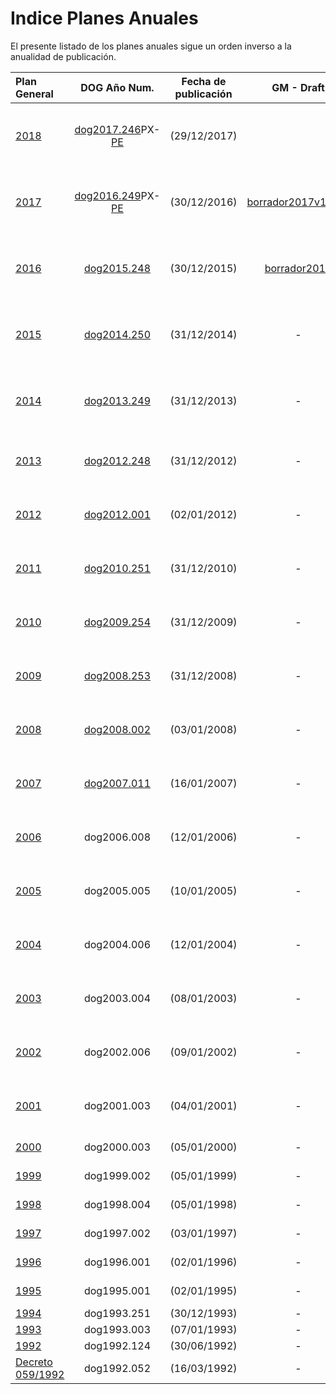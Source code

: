 
Indice Planes Anuales
=====

El presente listado de los planes anuales sigue un orden inverso a la anualidad de publicación.

| Plan General | DOG Año Num. | Fecha de publicación | GM - Draft | Wikia-Draft |BD Muestreos|
| :----------- | :----------: | :------------------: | :--------: | :---------: | :--------- |
| [2018][]| [dog2017.246](https://goo.gl/K7QC8H)PX-[PE](https://goo.gl/a1skz7) | (29/12/2017) | | - |pexma pespec plantidad KPOL BMSig|
| [2017][] | [dog2016.249](https://goo.gl/m8W7gR)PX-[PE](https://goo.gl/MNm08K) | (30/12/2016) |[borrador2017v1.30U](draft-pexma2017.md)| - |pexma pespec plantidad KPOL BMSig|
| [2016][] | [dog2015.248](http://goo.gl/2djtGX) | (30/12/2015) | [borrador2016](draft-plangeneral2016.md) | - |pexma pespec plantidad KPOL BMSig|
| [2015][] | [dog2014.250](http://goo.gl/V79N6H) | (31/12/2014) | - | - |pexma pespec plantidad KPOL BMSig|
| [2014][] | [dog2013.249](http://goo.gl/SML2Rg) | (31/12/2013) | - | - |pexma pespec plantidad KPOL BMSig|
| [2013][] | [dog2012.248](http://goo.gl/ipYXr) | (31/12/2012) | - | - |pexma pespec plantidad KPOL|
| [2012][] | [dog2012.001](http://goo.gl/JAChJ) | (02/01/2012) | - | - |pexma pespec plantidad KPOL|
| [2011][] | [dog2010.251][] | (31/12/2010) | - | - |pexma pespec plantidad KPOL|
| [2010][] | [dog2009.254](http://goo.gl/soJecp) | (31/12/2009) | - | - |pexma pespec plantidad KPOL|
| [2009][] | [dog2008.253](http://goo.gl/0xjEx9) | (31/12/2008) | - | - |pexma pespec plantidad KPOL|
| [2008][] | [dog2008.002](http://goo.gl/0K8Zf3) | (03/01/2008) | - | - |pexma pespec plantidad KPOL|
| [2007][] | [dog2007.011](http://goo.gl/ygwiQv) | (16/01/2007) | - | [DWk 2007](Draft-pexma2007-GL.md) |pexma pespec plantidad KPOL bm-|
| [2006][] | dog2006.008 | (12/01/2006) | - | [DWk 2006](Draft-pexma2006-GL.md) |pexma pespec plantidad KPOL bm-|
| [2005][] | dog2005.005 | (10/01/2005) | - | [DWk 2005](Draft-pexma2005-GL.md) |pexma pespec plantidad kp- bm-|
| [2004][] | dog2004.006 | (12/01/2004) | - | [DWk 2004](Draft-pexma2004-GL.md) |pexma pespec plantidad kp- bm-|
| [2003][] | dog2003.004 | (08/01/2003) | - | [DWk 2003](Draft-pexma2003-GL.md) |pexma pespec plantidad kp- bm-|
| [2002][] | dog2002.006 | (09/01/2002) | - | [DWk 2002](Draft-pexma2002-GL.md) |pexma pespec plantidad kp- bm-|
| [2001][] | dog2001.003 | (04/01/2001) | - | [DWk 2001](Draft-pexma2001-GL.md) |pexma pespec plantidad kp- bm-|
| [2000][] | dog2000.003 | (05/01/2000) | - | [DWk 2000](Draft-pexma2000-GL.md) | - kp- bm-|
| [1999][] | dog1999.002 | (05/01/1999) | - | [DWk 1999](Draft-pexma1999-GL.md) | - kp- bm-|
| [1998][] | dog1998.004 | (05/01/1998) | - | [DWk 1998](Draft-pexma1998-GL.md) | - kp- bm-|
| [1997][] | dog1997.002 | (03/01/1997) | - | [DWk 1997](Draft-pexma1997-GL.md) | - kp- bm-|
| [1996][] | dog1996.001 | (02/01/1996) | - | [DWk 1996](Draft-pexma1996-GL.md) | - kp- bm-|
| [1995][] | dog1995.001 | (02/01/1995) | - | [DWk 1995](Draft-pexma1995-GL.md) | - kp- bm-|
| [1994][] | dog1993.251 | (30/12/1993) | - | - | - kp- bm-|
| [1993][] | dog1993.003 | (07/01/1993) | - | - | - kp- bm-|
| [1992][] | dog1992.124 | (30/06/1992) | - | - | - kp- bm-|
| [Decreto 059/1992][] | dog1992.052 | (16/03/1992) | - | - | - |




 [2018]: http://www.galiciamarineira.info/content/planes-general-y-espec%C3%ADficos-2018
 [2017]: http://www.galiciamarineira.info/content/planes-general-y-espec%C3%ADficos-2017
 [2016]: http://www.galiciamarineira.info/content/plan-general-de-explotaci%C3%B3n-marisquera-2016
 [2015]: http://www.galiciamarineira.info/content/plan-general-de-explotaci%C3%B3n-marisquera-2015
 [2014]: http://www.galiciamarineira.info/content/plan-xeral-de-explotaci%C3%B3n-marisqueira-2014
 [2013]: http://www.galiciamarineira.info/content/plan-general-de-explotaci%C3%B3n-marisquera-2013
 [2012]: http://www.galiciamarineira.info/content/plan-general-de-explotaci%C3%B3n-marisquera-2012
 [2011]: http://www.galiciamarineira.info/content/plan-general-de-explotaci%C3%B3n-marisquera-2011
 [2010]: http://www.xunta.es/dog/Publicados/2009/20091231/Anuncio3BF4A_es.html
 [2009]: http://www.xunta.es/dog/Publicados/2008/20081231/Anuncio500E6_es.html
 [2008]: http://www.xunta.es/dog/Publicados/2008/20080103/AnuncioD4E_es.html
 [2007]: http://www.xunta.es/dog/Publicados/2007/20070116/Anuncio1B62_es.html
 [2006]: http://www.xunta.es/dog/Publicados/2006/20060112/Anuncio1A62_es.html
 [2005]: http://www.xunta.es/dog/Publicados/2005/20050110/Anuncio105E_es.html
 [2004]: http://www.xunta.es/dog/Publicados/2004/20040112/AnuncioECA_es.html
 [2003]: http://www.xunta.es/dog/Publicados/2003/20030108/AnuncioC62_es.html
 [2002]: http://www.xunta.es/dog/Publicados/2002/20020109/AnuncioD22_es.html
 [2001]: http://www.xunta.es/dog/Publicados/2001/20010104/AnuncioDBE_es.html
 [2000]: http://www.xunta.es/dog/Publicados/2000/20000105/Anuncio6BEA_es.html
 [1999]: http://www.xunta.es/dog/Publicados/1999/19990105/Anuncio11A8E_es.html
 [1998]: http://www.xunta.es/dog/Publicados/1998/19980108/Anuncio23BE_es.html
 [1997]: http://www.xunta.es/dog/Publicados/1997/19970103/AnuncioFC1E_es.html
 [1996]: http://www.xunta.es/dog/Publicados/1996/19960102/Anuncio211A_es.html
 [1995]: http://www.galiciamarineira.info/content/plan-general-de-explotaci%C3%B3n-marisquera-1995
 [1994]: http://www.galiciamarineira.info/content/plan-general-de-explotaci%C3%B3n-marisqueira-1994
 [1993]: http://www.galiciamarineira.info/content/plan-general-de-explotaci%C3%B3n-marisqueira-1993
 [1992]: http://www.galiciamarineira.info/content/plan-general-explotaci%C3%B3n-marisqueira-1992
 [Decreto 059/1992]: http://www.xunta.es/dog/Publicados/1992/19920316/Anuncio627E_es.pdf
 [Decreto 059/1992gl]: http://www.xunta.es/dog/Publicados/1992/19920316/Anuncio1C9A6_gl.pdf

 [dog2010.251]: http://www.xunta.gal/dog/Publicados/2010/20101231/Anuncio4604E_gl.html

